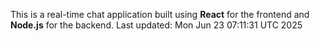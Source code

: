 This is a real-time chat application built using **React** for the frontend and **Node.js** for the backend.
Last updated: Mon Jun 23 07:11:31 UTC 2025
